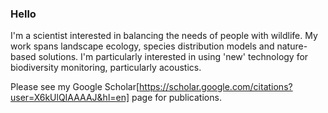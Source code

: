 ### Hello
I'm a scientist interested in balancing the needs of people with wildlife. My work spans landscape ecology, species distribution models and nature-based solutions. I'm particularly interested in using 'new' technology for biodiversity monitoring, particularly acoustics.

Please see my Google Scholar[https://scholar.google.com/citations?user=X6kUlQIAAAAJ&hl=en] page for publications.

<!--
**tombradferlawrence/tombradferlawrence** is a ✨ _special_ ✨ repository because its `README.md` (this file) appears on your GitHub profile.

Here are some ideas to get you started:

- 🔭 I’m currently working on ...
- 🌱 I’m currently learning ...
- 👯 I’m looking to collaborate on ...
- 🤔 I’m looking for help with ...
- 💬 Ask me about ...
- 📫 How to reach me: ...
- 😄 Pronouns: ...
- ⚡ Fun fact: ...
-->

